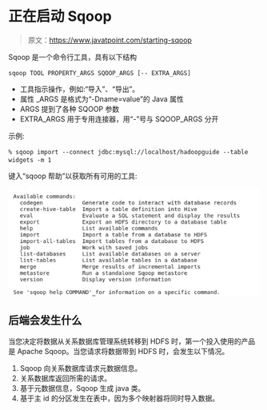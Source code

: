 # 正在启动 Sqoop

> 原文：<https://www.javatpoint.com/starting-sqoop>

Sqoop 是一个命令行工具，具有以下结构

```
sqoop TOOL PROPERTY_ARGS SQOOP_ARGS [-- EXTRA_ARGS]

```

*   工具指示操作，例如:“导入”、“导出”。
*   属性 _ARGS 是格式为“-Dname=value”的 Java 属性
*   ARGS 提到了各种 SQOOP 参数
*   EXTRA_ARGS 用于专用连接器，用“-”号与 SQOOP_ARGS 分开

示例:

```
% sqoop import --connect jdbc:mysql://localhost/hadoopguide --table widgets -m 1

```

键入“sqoop 帮助”以获取所有可用的工具:

![Sqoop command](img/0f6a109ec9e9945a1ff09d15ad412221.png)

## 后端会发生什么

当您决定将数据从关系数据库管理系统转移到 HDFS 时，第一个投入使用的产品是 Apache Sqoop。当您请求将数据带到 HDFS 时，会发生以下情况。

1.  Sqoop 向关系数据库请求元数据信息。
2.  关系数据库返回所需的请求。
3.  基于元数据信息，Sqoop 生成 java 类。
4.  基于主 id 的分区发生在表中，因为多个映射器将同时导入数据。
